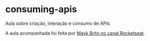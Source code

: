 # consuming-apis

 Aula sobre criação, interação e consumo de APIs

 A aula acompanhada foi feita por [Mayk Brito no canal Rocketseat](https://www.youtube.com/watch?v=vYlz3SmNXQQ).
